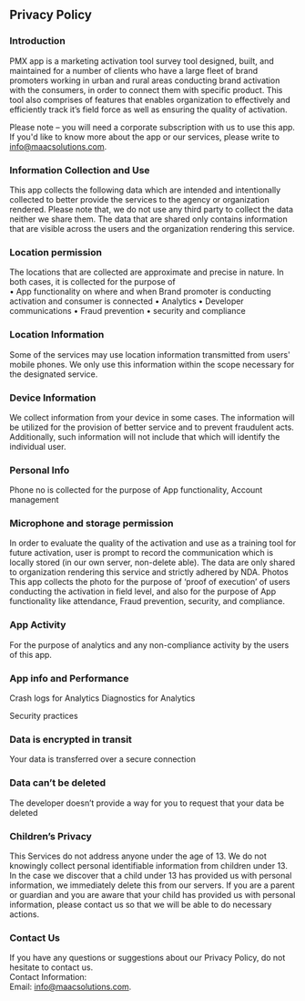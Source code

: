 Privacy Policy  
----------------

### Introduction  
PMX app is a marketing activation tool survey tool designed, built, and maintained for a number of clients who have a large fleet of brand promoters working in urban and rural areas conducting brand activation with the consumers, in order to connect them with specific product. This tool also comprises of features that enables organization to effectively and efficiently track it’s field force as well as ensuring the quality of activation. 

Please note – you will need a corporate subscription with us to use this app. If you'd like to know more about the app or our services, please write to info@maacsolutions.com. 


### Information Collection and Use  
This app collects the following data which are intended and intentionally collected to better provide the services to the agency or organization rendered. Please note that, we do not use any third party to collect the data neither we share them. The data that are shared only contains information that are visible across the users and the organization rendering this service. 

### Location permission  
The locations that are collected are approximate and precise in nature. In both cases, it is collected for the purpose of  
•	App functionality on where and when Brand promoter is conducting activation and consumer is connected
•	Analytics
•	Developer communications 
•	Fraud prevention 
•	security and compliance  


### Location Information  
Some of the services may use location information transmitted from users' mobile phones. We only use this information within the scope necessary for the designated service.  

### Device Information  
We collect information from your device in some cases. The information will be utilized for the provision of better service and to prevent fraudulent acts. Additionally, such information will not include that which will identify the individual user.  

### Personal Info
Phone no is collected for the purpose of App functionality, Account management

### Microphone and storage permission
In order to evaluate the quality of the activation and use as a training tool for future activation, user is prompt to record the communication which is locally stored (in our own server, non-delete able). The data are only shared to organization rendering this service and strictly adhered by NDA.
Photos
This app collects the photo for the purpose of ‘proof of execution’ of users conducting the activation in field level, and also for the purpose of App functionality like attendance, Fraud prevention, security, and compliance. 

### App Activity
For the purpose of analytics and any non-compliance activity by the users of this app. 


### App info and Performance
 Crash logs for Analytics
 Diagnostics for Analytics

Security practices

### Data is encrypted in transit
Your data is transferred over a secure connection


### Data can’t be deleted
The developer doesn’t provide a way for you to request that your data be deleted


### Children’s Privacy  
This Services do not address anyone under the age of 13. We do not knowingly collect personal identifiable information from children under 13. In the case we discover that a child under 13 has provided us with personal information, we immediately delete this from our servers. If you  are  a  parent  or  guardian and you are aware that your child has provided us with personal information, please contact us so that we will be able to do necessary actions.  




### Contact Us  
If you have any questions or suggestions about our Privacy Policy, do not hesitate to contact us.  
Contact Information:  
Email: info@maacsolutions.com. 
